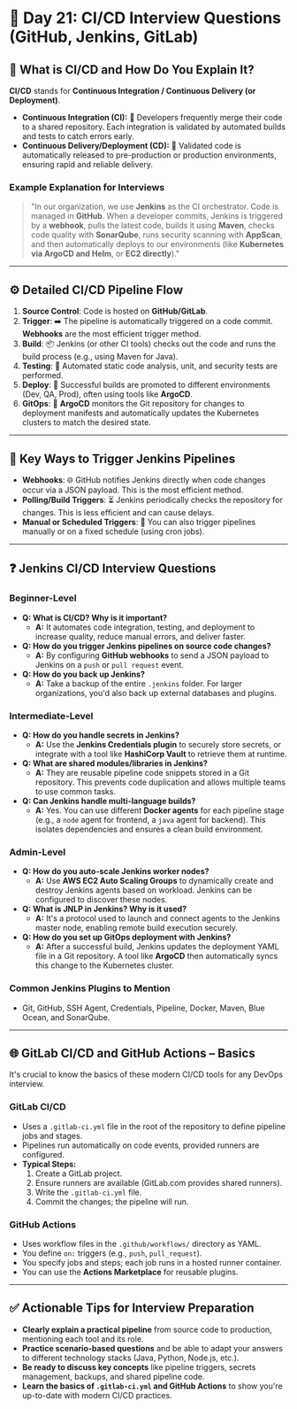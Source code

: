 # 🚀 Day 21: CI/CD Interview Questions (GitHub, Jenkins, GitLab)

## 🔁 What is CI/CD and How Do You Explain It?

**CI/CD** stands for **Continuous Integration / Continuous Delivery (or Deployment)**.

-   **Continuous Integration (CI):** 🤝 Developers frequently merge their code to a shared repository. Each integration is validated by automated builds and tests to catch errors early.
-   **Continuous Delivery/Deployment (CD):** 🚚 Validated code is automatically released to pre-production or production environments, ensuring rapid and reliable delivery.

### **Example Explanation for Interviews**

> "In our organization, we use **Jenkins** as the CI orchestrator. Code is managed in **GitHub**. When a developer commits, Jenkins is triggered by a **webhook**, pulls the latest code, builds it using **Maven**, checks code quality with **SonarQube**, runs security scanning with **AppScan**, and then automatically deploys to our environments (like **Kubernetes via ArgoCD and Helm**, or **EC2 directly**)."

---

## ⚙️ Detailed CI/CD Pipeline Flow

1.  **Source Control**: Code is hosted on **GitHub/GitLab**.
2.  **Trigger**: ➡️ The pipeline is automatically triggered on a code commit. **Webhooks** are the most efficient trigger method.
3.  **Build**: 📦 Jenkins (or other CI tools) checks out the code and runs the build process (e.g., using Maven for Java).
4.  **Testing**: 🧪 Automated static code analysis, unit, and security tests are performed.
5.  **Deploy**: 🚀 Successful builds are promoted to different environments (Dev, QA, Prod), often using tools like **ArgoCD**.
6.  **GitOps**: 🔄 **ArgoCD** monitors the Git repository for changes to deployment manifests and automatically updates the Kubernetes clusters to match the desired state.

---

## 🔔 Key Ways to Trigger Jenkins Pipelines

-   **Webhooks**: 🌐 GitHub notifies Jenkins directly when code changes occur via a JSON payload. This is the most efficient method.
-   **Polling/Build Triggers**: ⏳ Jenkins periodically checks the repository for changes. This is less efficient and can cause delays.
-   **Manual or Scheduled Triggers**: 📅 You can also trigger pipelines manually or on a fixed schedule (using cron jobs).

---

## ❓ Jenkins CI/CD Interview Questions

### **Beginner-Level**

-   **Q: What is CI/CD? Why is it important?**
    -   **A:** It automates code integration, testing, and deployment to increase quality, reduce manual errors, and deliver faster.
-   **Q: How do you trigger Jenkins pipelines on source code changes?**
    -   **A:** By configuring **GitHub webhooks** to send a JSON payload to Jenkins on a `push` or `pull request` event.
-   **Q: How do you back up Jenkins?**
    -   **A:** Take a backup of the entire `.jenkins` folder. For larger organizations, you'd also back up external databases and plugins.

### **Intermediate-Level**

-   **Q: How do you handle secrets in Jenkins?**
    -   **A:** Use the **Jenkins Credentials plugin** to securely store secrets, or integrate with a tool like **HashiCorp Vault** to retrieve them at runtime.
-   **Q: What are shared modules/libraries in Jenkins?**
    -   **A:** They are reusable pipeline code snippets stored in a Git repository. This prevents code duplication and allows multiple teams to use common tasks.
-   **Q: Can Jenkins handle multi-language builds?**
    -   **A:** Yes. You can use different **Docker agents** for each pipeline stage (e.g., a `node` agent for frontend, a `java` agent for backend). This isolates dependencies and ensures a clean build environment.

### **Admin-Level**

-   **Q: How do you auto-scale Jenkins worker nodes?**
    -   **A:** Use **AWS EC2 Auto Scaling Groups** to dynamically create and destroy Jenkins agents based on workload. Jenkins can be configured to discover these nodes.
-   **Q: What is JNLP in Jenkins? Why is it used?**
    -   **A:** It's a protocol used to launch and connect agents to the Jenkins master node, enabling remote build execution securely.
-   **Q: How do you set up GitOps deployment with Jenkins?**
    -   **A:** After a successful build, Jenkins updates the deployment YAML file in a Git repository. A tool like **ArgoCD** then automatically syncs this change to the Kubernetes cluster.

### **Common Jenkins Plugins to Mention**
-   Git, GitHub, SSH Agent, Credentials, Pipeline, Docker, Maven, Blue Ocean, and SonarQube.

---

## 🌐 GitLab CI/CD and GitHub Actions – Basics

It's crucial to know the basics of these modern CI/CD tools for any DevOps interview.

### **GitLab CI/CD**
-   Uses a `.gitlab-ci.yml` file in the root of the repository to define pipeline jobs and stages.
-   Pipelines run automatically on code events, provided runners are configured.
-   **Typical Steps:**
    1.  Create a GitLab project.
    2.  Ensure runners are available (GitLab.com provides shared runners).
    3.  Write the `.gitlab-ci.yml` file.
    4.  Commit the changes; the pipeline will run.

### **GitHub Actions**
-   Uses workflow files in the `.github/workflows/` directory as YAML.
-   You define `on:` triggers (e.g., `push`, `pull_request`).
-   You specify jobs and steps; each job runs in a hosted runner container.
-   You can use the **Actions Marketplace** for reusable plugins.

---

## ✅ Actionable Tips for Interview Preparation

-   **Clearly explain a practical pipeline** from source code to production, mentioning each tool and its role.
-   **Practice scenario-based questions** and be able to adapt your answers to different technology stacks (Java, Python, Node.js, etc.).
-   **Be ready to discuss key concepts** like pipeline triggers, secrets management, backups, and shared pipeline code.
-   **Learn the basics of `.gitlab-ci.yml` and GitHub Actions** to show you're up-to-date with modern CI/CD practices.
